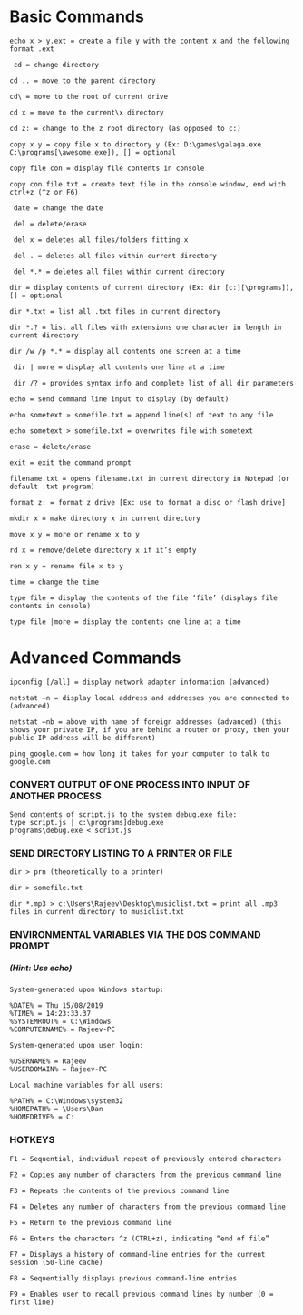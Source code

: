 # Basic Commands

```
echo x > y.ext = create a file y with the content x and the following format .ext
```

```
 cd = change directory
```
```
cd .. = move to the parent directory
```
```
cd\ = move to the root of current drive
```
```
cd x = move to the current\x directory
```
```
cd z: = change to the z root directory (as opposed to c:)
```
```
copy x y = copy file x to directory y (Ex: D:\games\galaga.exe C:\programs[\awesome.exe]), [] = optional
```
```
copy file con = display file contents in console
```
```
copy con file.txt = create text file in the console window, end with ctrl+z (^z or F6)
```
```
 date = change the date
```
```
 del = delete/erase
```
```
 del x = deletes all files/folders fitting x
```
```
 del . = deletes all files within current directory
```
```
 del *.* = deletes all files within current directory
```
```
dir = display contents of current directory (Ex: dir [c:][\programs]), [] = optional
```
```
dir *.txt = list all .txt files in current directory
```
```
dir *.? = list all files with extensions one character in length in current directory
```
```
dir /w /p *.* = display all contents one screen at a time
```
```
 dir | more = display all contents one line at a time
```
```
 dir /? = provides syntax info and complete list of all dir parameters
```
```
echo = send command line input to display (by default)
```
```
echo sometext » somefile.txt = append line(s) of text to any file
```
```
echo sometext > somefile.txt = overwrites file with sometext
```
```
erase = delete/erase
```
```
exit = exit the command prompt
```
```
filename.txt = opens filename.txt in current directory in Notepad (or default .txt program)
```
```
format z: = format z drive [Ex: use to format a disc or flash drive]
```
```
mkdir x = make directory x in current directory
```
```
move x y = more or rename x to y
```
```
rd x = remove/delete directory x if it’s empty
```
```
ren x y = rename file x to y
```
```
time = change the time
```
```
type file = display the contents of the file ‘file’ (displays file contents in console)
```
```
type file |more = display the contents one line at a time
```
# Advanced Commands

```
ipconfig [/all] = display network adapter information (advanced)
```
```
netstat –n = display local address and addresses you are connected to (advanced)
```
```
netstat –nb = above with name of foreign addresses (advanced) (this shows your private IP, if you are behind a router or proxy, then your public IP address will be different)
```
```
ping google.com = how long it takes for your computer to talk to google.com
```
### CONVERT OUTPUT OF ONE PROCESS INTO INPUT OF ANOTHER PROCESS

```
Send contents of script.js to the system debug.exe file:
type script.js | c:\programs]debug.exe
programs\debug.exe < script.js
```
### SEND DIRECTORY LISTING TO A PRINTER OR FILE

```
dir > prn (theoretically to a printer)
```
```
dir > somefile.txt
```
```
dir *.mp3 > c:\Users\Rajeev\Desktop\musiclist.txt = print all .mp3 files in current directory to musiclist.txt
```
### ENVIRONMENTAL VARIABLES VIA THE DOS COMMAND PROMPT

##### (Hint: Use echo)

```
System-generated upon Windows startup:

%DATE% = Thu 15/08/2019
%TIME% = 14:23:33.37
%SYSTEMROOT% = C:\Windows
%COMPUTERNAME% = Rajeev-PC
```
```
System-generated upon user login:

%USERNAME% = Rajeev
%USERDOMAIN% = Rajeev-PC
```
```
Local machine variables for all users:

%PATH% = C:\Windows\system32
%HOMEPATH% = \Users\Dan
%HOMEDRIVE% = C:
```
### HOTKEYS
```
F1 = Sequential, individual repeat of previously entered characters
```
```
F2 = Copies any number of characters from the previous command line
```
```
F3 = Repeats the contents of the previous command line
```
```
F4 = Deletes any number of characters from the previous command line
```
```
F5 = Return to the previous command line
```
```
F6 = Enters the characters ^z (CTRL+z), indicating “end of file”
```
```
F7 = Displays a history of command-line entries for the current session (50-line cache)
```
```
F8 = Sequentially displays previous command-line entries
```

```
F9 = Enables user to recall previous command lines by number (0 = first line)
```
